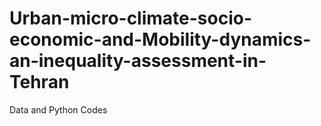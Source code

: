 # Urban-micro-climate-socio-economic-and-Mobility-dynamics-an-inequality-assessment-in-Tehran
Data and Python Codes
